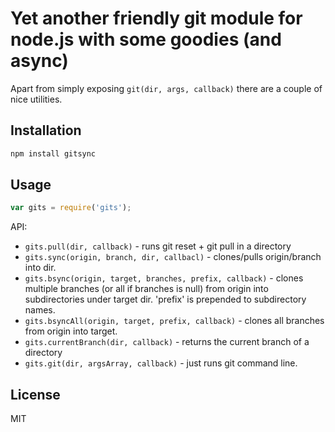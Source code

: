 # Yet another friendly git module for node.js with some goodies (and async)

Apart from simply exposing ```git(dir, args, callback)``` there are a couple of nice utilities.

## Installation

```bash
npm install gitsync
```

## Usage

```javascript
var gits = require('gits');
```

API:
 * ```gits.pull(dir, callback)``` - runs git reset + git pull in a directory
 * ```gits.sync(origin, branch, dir, callbacl)``` - clones/pulls origin/branch into dir.
 * ```gits.bsync(origin, target, branches, prefix, callback)``` - clones multiple branches (or all if branches is null) from origin into subdirectories under target dir. 'prefix' is prepended to subdirectory names.
 * ```gits.bsyncAll(origin, target, prefix, callback)``` - clones all branches from origin into target.
 * ```gits.currentBranch(dir, callback)``` - returns the current branch of a directory
 * ```gits.git(dir, argsArray, callback)``` - just runs git command line.

## License

MIT
